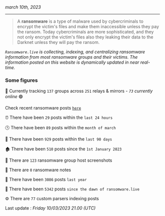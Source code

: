 _march 10th, 2023_

---

> A **ransomware** is a type of malware used by cybercriminals to encrypt the victim's files and make them inaccessible unless they pay the ransom. Today cybercriminals are more sophisticated, and they not only encrypt the victim's files also they leaking their data to the Darknet unless they will pay the ransom.


_`Ransomware.live` is collecting, indexing, and centralizing ransomware information from most ransomware groups and their victims. The information posted on this website is dynamically updated in near real-time._

### Some figures 

🔎 Currently tracking `137` groups across `251` relays & mirrors - _`73` currently online_ 🟢

Check recent ransomware posts [`here`](recentposts.md)


⏰ There have been `29` posts within the `last 24 hours`

🕓 There have been `89` posts within the `month of march`

📅 There have been `929` posts within the `last 90 days`

🏚 There have been `510` posts since the `1st January 2023`

📸 There are `123` ransomware group host screenshots

📝 There are `0` ransomware notes

🚀 There have been `3086` posts `last year`

🐣 There have been `5342` posts `since the dawn of ransomware.live`

⚙️ There are `77` custom parsers indexing posts



Last update : _Friday 10/03/2023 21.00 (UTC)_

